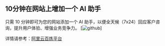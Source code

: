 ## 10分钟在网站上增加一个 AI 助手

只需 10 分钟即可为您的网站添加一个 AI 助手，以便全天候（7x24）回应客户咨询，提升用户体验、增强业务竞争力。
[![github](https://help-static-aliyun-doc.aliyuncs.com/assets/img/zh-CN/8936289171/p816074.gif)]

详情请参考：[阿里云百炼平台](https://help.aliyun.com/zh/model-studio/use-cases/add-an-ai-assistant-to-your-website-in-10-minutes)